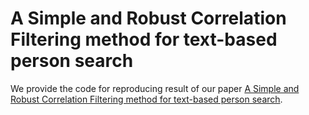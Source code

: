 # A Simple and Robust Correlation Filtering method for text-based person search
We provide the code for reproducing result of our paper [A Simple and Robust Correlation Filtering method for text-based person search](www.baidu.com).
